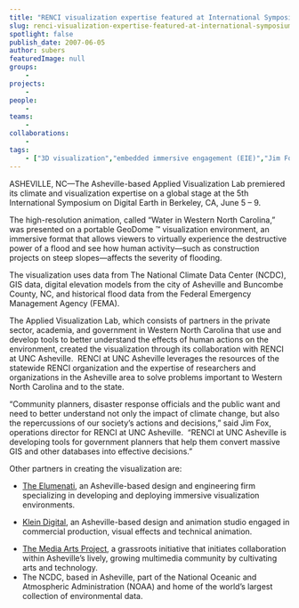 ```yaml
---
title: "RENCI visualization expertise featured at International Symposium on Digital Earth"
slug: renci-visualization-expertise-featured-at-international-symposium-on-digital-earth
spotlight: false
publish_date: 2007-06-05
author: subers
featuredImage: null
groups:
    - 
projects:
    - 
people:
    - 
teams: 
    - 
collaborations:
    - 
tags:
    - ["3D visualization","embedded immersive engagement (EIE)","Jim Fox","National Oceanic and Atmospheric Administration (NOAA)"]
---
```

ASHEVILLE, NC—The Asheville-based Applied Visualization Lab premiered its climate and visualization expertise on a global stage at the 5th International Symposium on Digital Earth in Berkeley, CA, June 5 – 9.

<!--more-->

The high-resolution animation, called “Water in Western North Carolina,” was presented on a portable GeoDome ™ visualization environment, an immersive format that allows viewers to virtually experience the destructive power of a flood and see how human activity—such as construction projects on steep slopes—affects the severity of flooding.

The visualization uses data from The National Climate Data Center (NCDC), GIS data, digital elevation models from the city of Asheville and Buncombe County, NC, and historical flood data from the Federal Emergency Management Agency (FEMA).

The Applied Visualization Lab, which consists of partners in the private sector, academia, and government in Western North Carolina that use and develop tools to better understand the effects of human actions on the environment, created the visualization through its collaboration with RENCI at UNC Asheville.  RENCI at UNC Asheville leverages the resources of the statewide RENCI organization and the expertise of researchers and organizations in the Asheville area to solve problems important to Western North Carolina and to the state.

“Community planners, disaster response officials and the public want and need to better understand not only the impact of climate change, but also the repercussions of our society’s actions and decisions,” said Jim Fox, operations director for RENCI at UNC Asheville.  “RENCI at UNC Asheville is developing tools for government planners that help them convert massive GIS and other databases into effective decisions.”

Other partners in creating the visualization are:
<ul type="disc">
 	<li><a href="http://www.elumenati.com/" target="_blank" rel="noopener">The Elumenati</a>, an Asheville-based design and engineering firm specializing in developing and deploying immersive visualization environments.</li>
</ul>
<ul type="disc">
 	<li><a href="http://www.kleindigital.com/" target="_blank" rel="noopener">Klein Digital</a>, an Asheville-based design and animation studio engaged in commercial production, visual effects and technical animation.</li>
</ul>
<ul type="disc">
 	<li><a href="http://www.themap.org/" target="_blank" rel="noopener">The Media Arts Project</a>, a grassroots initiative that initiates collaboration within Asheville’s lively, growing multimedia community by cultivating arts and technology.</li>
 	<li>The NCDC, based in Asheville, part of the National Oceanic and Atmospheric Administration (NOAA) and home of the world’s largest collection of environmental data.</li>
</ul>
